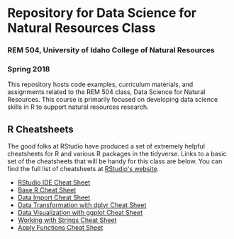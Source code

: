# Repository for Data Science for Natural Resources Class
### REM 504, University of Idaho College of Natural Resources
### Spring 2018

This repository hosts code examples, curriculum materials, and assignments related to the REM 504 class, Data Science for Natural Resources. This course is primarily focused on developing data science skills in R to support natural resources research.


## R Cheatsheets
The good folks at RStudio have produced a set of extremely helpful cheatsheets for R and various R packages in the tidyverse. Links to a basic set of the cheatsheets that will be handy for this class are below. You can find the full list of cheatsheets at [RStudio's website](https://www.rstudio.com/resources/cheatsheets/).
* [RStudio IDE Cheat Sheet](https://github.com/rstudio/cheatsheets/raw/master/rstudio-ide.pdf)
* [Base R Cheat Sheet](http://github.com/rstudio/cheatsheets/raw/master/base-r.pdf)
* [Data Import Cheat Sheet](https://github.com/rstudio/cheatsheets/raw/master/data-import.pdf)
* [Data Transformation with dplyr Cheat Sheet](https://github.com/rstudio/cheatsheets/raw/master/data-transformation.pdf)
* [Data Visualization with ggplot Cheat Sheet](https://github.com/rstudio/cheatsheets/raw/master/data-visualization-2.1.pdf)
* [Working with Strings Cheat Sheet](https://github.com/rstudio/cheatsheets/raw/master/strings.pdf)
* [Apply Functions Cheat Sheet](https://github.com/rstudio/cheatsheets/raw/master/purrr.pdf)
